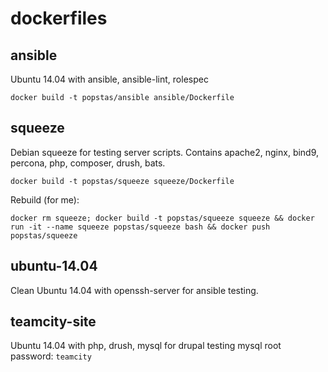 # dockerfiles

## ansible
Ubuntu 14.04 with ansible, ansible-lint, rolespec
```
docker build -t popstas/ansible ansible/Dockerfile
```

## squeeze
Debian squeeze for testing server scripts.
Contains apache2, nginx, bind9, percona, php, composer, drush, bats.
```
docker build -t popstas/squeeze squeeze/Dockerfile
```
Rebuild (for me):
```
docker rm squeeze; docker build -t popstas/squeeze squeeze && docker run -it --name squeeze popstas/squeeze bash && docker push popstas/squeeze
```

## ubuntu-14.04
Clean Ubuntu 14.04 with openssh-server for ansible testing.


## teamcity-site
Ubuntu 14.04 with php, drush, mysql for drupal testing
mysql root password: `teamcity`